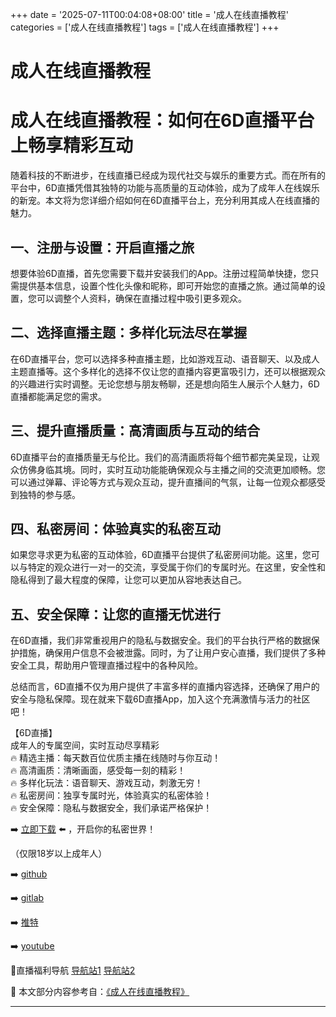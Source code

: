+++
date = '2025-07-11T00:04:08+08:00'
title = '成人在线直播教程'
categories = ['成人在线直播教程']
tags = ['成人在线直播教程']
+++

# 成人在线直播教程

# 成人在线直播教程：如何在6D直播平台上畅享精彩互动

随着科技的不断进步，在线直播已经成为现代社交与娱乐的重要方式。而在所有的平台中，6D直播凭借其独特的功能与高质量的互动体验，成为了成年人在线娱乐的新宠。本文将为您详细介绍如何在6D直播平台上，充分利用其成人在线直播的魅力。

## 一、注册与设置：开启直播之旅

想要体验6D直播，首先您需要下载并安装我们的App。注册过程简单快捷，您只需提供基本信息，设置个性化头像和昵称，即可开始您的直播之旅。通过简单的设置，您可以调整个人资料，确保在直播过程中吸引更多观众。

## 二、选择直播主题：多样化玩法尽在掌握

在6D直播平台，您可以选择多种直播主题，比如游戏互动、语音聊天、以及成人主题直播等。这个多样化的选择不仅让您的直播内容更富吸引力，还可以根据观众的兴趣进行实时调整。无论您想与朋友畅聊，还是想向陌生人展示个人魅力，6D直播都能满足您的需求。

## 三、提升直播质量：高清画质与互动的结合

6D直播平台的直播质量无与伦比。我们的高清画质将每个细节都完美呈现，让观众仿佛身临其境。同时，实时互动功能能确保观众与主播之间的交流更加顺畅。您可以通过弹幕、评论等方式与观众互动，提升直播间的气氛，让每一位观众都感受到独特的参与感。

## 四、私密房间：体验真实的私密互动

如果您寻求更为私密的互动体验，6D直播平台提供了私密房间功能。这里，您可以与特定的观众进行一对一的交流，享受属于你们的专属时光。在这里，安全性和隐私得到了最大程度的保障，让您可以更加从容地表达自己。

## 五、安全保障：让您的直播无忧进行

在6D直播，我们非常重视用户的隐私与数据安全。我们的平台执行严格的数据保护措施，确保用户信息不会被泄露。同时，为了让用户安心直播，我们提供了多种安全工具，帮助用户管理直播过程中的各种风险。

总结而言，6D直播不仅为用户提供了丰富多样的直播内容选择，还确保了用户的安全与隐私保障。现在就来下载6D直播App，加入这个充满激情与活力的社区吧！

【6D直播】  
成年人的专属空间，实时互动尽享精彩  
🔥 精选主播：每天数百位优质主播在线随时与你互动！  
🔥 高清画质：清晰画面，感受每一刻的精彩！  
🔥 多样化玩法：语音聊天、游戏互动，刺激无穷！  
🔥 私密房间：独享专属时光，体验真实的私密体验！  
🔥 安全保障：隐私与数据安全，我们承诺严格保护！  

➡️ [立即下载](https://down123.s3.ap-east-1.amazonaws.com/down/down.html?channelCode=blog) ⬅️ ，开启你的私密世界！  

（仅限18岁以上成年人）  

➡️ [github](https://aldult-live.github.io/)  

➡️ [gitlab](https://seo-09598d.gitlab.io/)  

➡️ [推特](https://x.com/wegame33)  

➡️ [youtube](https://www.youtube.com/@6Dlive)  

🔞直播福利导航 [导航站1](https://webstack-86085a.gitlab.io/) [导航站2](https://onlygit123-2.github.io/)


📘 本文部分内容参考自：[《成人在线直播教程》](https://github.com/xiaohongmaozhibozuixin/live)

---
